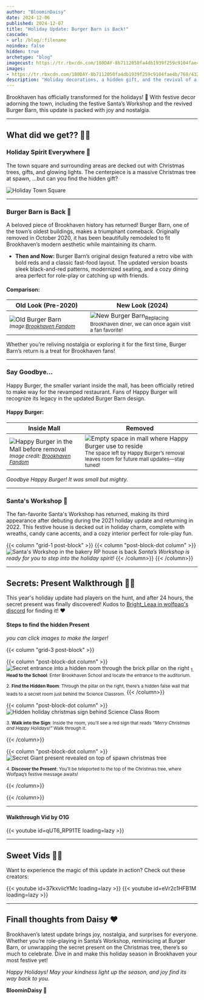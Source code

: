 ```yaml
---
author: "BloominDaisy"
date: 2024-12-06
published: 2024-12-07
title: "Holiday Update: Burger Barn is Back!"
cascade:
- url: /blog/:filename
noindex: false
hidden: true
archetype: "blog"
imagecust: https://tr.rbxcdn.com/180DAY-8b7112050fa4db1939f259c9104fae4b/768/432/Image/Png/noFilter
images:
- https://tr.rbxcdn.com/180DAY-8b7112050fa4db1939f259c9104fae4b/768/432/Image/Png/noFilter
description: "Holiday decorations, a hidden gift, and the revival of a beloved building in Brookhaven!"
---
```


Brookhaven has officially transformed for the holidays! 🎄 With festive decor adorning the town, including the festive Santa’s Workshop and the revived Burger Barn, this update is packed with joy and nostalgia.

---

## What did we get?? 🎅✨

### Holiday Spirit Everywhere 🎁  
The town square and surrounding areas are decked out with Christmas trees, gifts, and glowing lights. The centerpiece is a massive Christmas tree at spawn, ...but can you find the hidden gift?

![Holiday Town Square](/images/blog/holiday_square.png)

---

### Burger Barn is Back 🍔  
A beloved piece of Brookhaven history has returned! Burger Barn, one of the town’s oldest buildings, makes a triumphant comeback. Originally removed in October 2020, it has been beautifully remodeled to fit Brookhaven’s modern aesthetic while maintaining its charm.

- **Then and Now:** Burger Barn’s original design featured a retro vibe with bold reds and a classic fast-food layout. The updated version boasts sleek black-and-red patterns, modernized seating, and a cozy dining area perfect for role-play or catching up with friends.

#### Comparison:  
| **Old Look (Pre-2020)**                     | **New Look (2024)**                     |
|---------------------------------------------|------------------------------------------|
| ![Old Burger Barn](/images/blog/burger_barn_old.webp)<sub>_Image:[Brookhaven Fandom](https://official-brookhaven.fandom.com/wiki/Official_Brookhaven_Wiki)_</sub> | ![New Burger Barn](/images/blog/burger_barn_new.png?height=auto&width=900px)<sub>Replacing Brookhaven diner, we can once again visit a fan favorite!<sub> |


Whether you’re reliving nostalgia or exploring it for the first time, Burger Barn’s return is a treat for Brookhaven fans!

---

### Say Goodbye...

Happy Burger, the smaller variant inside the mall, has been officially retired to make way for the revamped restaurant. Fans of Happy Burger will recognize its legacy in the updated Burger Barn design.

#### Happy Burger:  
| **Inside Mall**                     | **Removed**                     |
|---------------------------------------------|------------------------------------------|
| ![Happy Burger in the Mall before removal](/images/blog/Happy_Burger.webp) <sub>_Image credit: [Brookhaven Fandom](https://official-brookhaven.fandom.com/wiki/Official_Brookhaven_Wiki)_</sub>| ![Empty space in mall where Happy Burger use to reside](/images/blog/happy_burger_removed_in_mall.png?height=auto&width=700px) <sub>The space left by Happy Burger’s removal leaves room for future mall updates—stay tuned!</sub>|

*Goodbye Happy Burger! It was small but mighty.*

---

### Santa's Workshop 🎅
The fan-favorite Santa's Workshop has returned, making its third appearance after debuting during the 2021 holiday update and returning in 2022. This festive house is decked out in holiday charm, complete with wreaths, candy cane accents, and a cozy interior perfect for role-play fun.



{{< column "grid-1 post-block" >}}
{{< column "post-block-dot column" >}}
![Santa's Workshop in the bakery RP house is back](/images/blog/santas_workshop.png)
*Santa’s Workshop is ready for you to step into the holiday spirit!*
{{< /column>}}
{{< /column>}}

---

## Secrets: Present Walkthrough 🎁🎄  

This year's holiday update had players on the hunt, and after 24 hours, the secret present was finally discovered! Kudos to [Bright_Leaa in wolfpaq's discord](https://discord.com/channels/482308357248647177/870010373976236052/1314958944715931669) for finding it! :heart:


#### Steps to find the hidden Present

_you can click images to make the larger!_

{{< column "grid-3 post-block" >}}

{{< column "post-block-dot column" >}}
![Secret entrance into a hidden room through the brick pillar on the right](/images/blog/secret_present_enter_through_pillar_on_right.png) 
<sub>1. **Head to the School**: Enter Brookhaven School and locate the entrance to the auditorium.</sub>

<sub>2. **Find the Hidden Room**: Through the pillar on the right, there’s a hidden false wall that leads to a secret room just behind the Science Classrom.</sub>
{{< /column>}}

{{< column "post-block-dot column" >}}
![Hidden holiday christmas sign behind Science Class Room](/images/blog/secret_present_hidden_sign.png)

<sub>3. **Walk into the Sign**: Inside the room, you’ll see a red sign that reads _“Merry Christmas and Happy Holidays!”_ Walk through it.</sub>


{{< /column>}}

{{< column "post-block-dot column" >}}
![Secret Giant present revealed on top of spawn christmas tree](/images/blog/secret_present_found.png)

<sub>4. **Discover the Present**: You’ll be teleported to the top of the Christmas tree, where Wolfpaq’s festive message awaits!</sub>

{{< /column>}}

{{< /column>}}

---

#### Walkthrough Vid by O1G

<div class="grid-1 post-vid-dot">
{{< youtube id=qUT6_RP91TE loading=lazy >}}
</div>

---

## Sweet Vids 🎥✨
Want to experience the magic of this update in action? Check out these creators:

<div class="grid-2 post-vid-dot">
{{< youtube id=37kxviicYMc loading=lazy >}}
{{< youtube id=eVr2c1HFB1M loading=lazy >}}
</div>

---

## Finall thoughts from Daisy :heart:

Brookhaven’s latest update brings joy, nostalgia, and surprises for everyone. Whether you’re role-playing in Santa’s Workshop, reminiscing at Burger Barn, or unwrapping the secret present on the Christmas tree, there’s so much to celebrate. Dive in and make this holiday season in Brookhaven your most festive yet!



_Happy Holidays! May your kindness light up the season, and joy find its way back to you._


**BloominDaisy 💜** 
